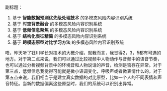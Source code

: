 副标题：

1. 基于 **智能数据预测优先级处理技术** 的多模态风险内容识别系统
2. 基于 **时空背景融合** 的多模态风险内容识别系统
3. 基于 **低频信息聚焦** 的多模态风险内容识别系统
4. 基于 **结构化表征精简** 的多模态风险内容识别系统
5. 基于 **跨模态原型对比学习方法** 的多模态风险内容识别系统

唔，昨天听了钰川学长对技术的大概介绍，就我而言，我觉得2，3，5都有可选的地方。对于第二点来说，我们可以通过比较视频中人物动作与音频中的语音节奏，也可以通过分析视频背景中的环境音和人物说话的声音，检测是否存在异常。对于第三点，低频信息我觉得可能就是微小语调变化，呼吸声或者微表情什么的。对于第五点来说，我们相当于是建立真实数据的对比原型，比如一个人的不同表情和声音特征。当新的数据偏离这些原型时，我们的系统可以识别出异常。